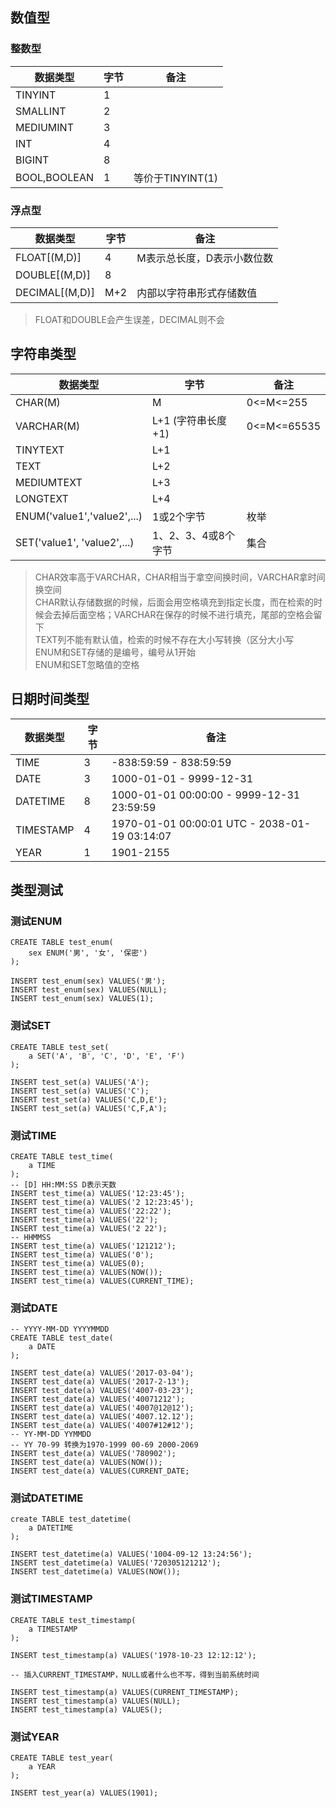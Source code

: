 ## 数值型
### 整数型
|数据类型 | 字节 | 备注
|- | - | -
TINYINT | 1
SMALLINT | 2
MEDIUMINT | 3
INT | 4
BIGINT | 8
BOOL,BOOLEAN | 1 | 等价于TINYINT(1)

### 浮点型
|数据类型 | 字节 | 备注
|- | - | -
FLOAT[(M,D)] | 4 | M表示总长度，D表示小数位数
DOUBLE[(M,D)] | 8
DECIMAL[(M,D)] | M+2 | 内部以字符串形式存储数值
> FLOAT和DOUBLE会产生误差，DECIMAL则不会

## 字符串类型
数据类型 | 字节 | 备注
|- | - | -
CHAR(M) | M | 0<=M<=255
VARCHAR(M) | L+1 (字符串长度+1) | 0<=M<=65535
TINYTEXT | L+1
TEXT | L+2
MEDIUMTEXT | L+3
LONGTEXT | L+4
ENUM('value1','value2',...) | 1或2个字节 | 枚举
SET('value1', 'value2',...) | 1、2、3、4或8个字节 | 集合

> CHAR效率高于VARCHAR，CHAR相当于拿空间换时间，VARCHAR拿时间换空间<br>
CHAR默认存储数据的时候，后面会用空格填充到指定长度，而在检索的时候会去掉后面空格；VARCHAR在保存的时候不进行填充，尾部的空格会留下<br>
TEXT列不能有默认值，检索的时候不存在大小写转换（区分大小写<br>
ENUM和SET存储的是编号，编号从1开始<br>
ENUM和SET忽略值的空格
## 日期时间类型
数据类型 | 字节 | 备注
|- | - | -
TIME | 3 | -838:59:59 - 838:59:59
DATE | 3 | 1000-01-01 - 9999-12-31
DATETIME | 8 | 1000-01-01 00:00:00 - 9999-12-31 23:59:59
TIMESTAMP | 4 | 1970-01-01 00:00:01 UTC - 2038-01-19 03:14:07
YEAR | 1 | 1901-2155

## 类型测试
### 测试ENUM
```
CREATE TABLE test_enum(
    sex ENUM('男', '女', '保密')
);

INSERT test_enum(sex) VALUES('男');
INSERT test_enum(sex) VALUES(NULL);
INSERT test_enum(sex) VALUES(1);
```
### 测试SET
```
CREATE TABLE test_set(
    a SET('A', 'B', 'C', 'D', 'E', 'F')
);

INSERT test_set(a) VALUES('A');
INSERT test_set(a) VALUES('C');
INSERT test_set(a) VALUES('C,D,E');
INSERT test_set(a) VALUES('C,F,A');
```

### 测试TIME
```
CREATE TABLE test_time(
    a TIME
);
-- [D] HH:MM:SS D表示天数
INSERT test_time(a) VALUES('12:23:45');
INSERT test_time(a) VALUES('2 12:23:45');
INSERT test_time(a) VALUES('22:22');
INSERT test_time(a) VALUES('22');
INSERT test_time(a) VALUES('2 22');
-- HHMMSS
INSERT test_time(a) VALUES('121212');
INSERT test_time(a) VALUES('0');
INSERT test_time(a) VALUES(0);
INSERT test_time(a) VALUES(NOW());
INSERT test_time(a) VALUES(CURRENT_TIME);
```

### 测试DATE
```
-- YYYY-MM-DD YYYYMMDD
CREATE TABLE test_date(
    a DATE
);

INSERT test_date(a) VALUES('2017-03-04');
INSERT test_date(a) VALUES('2017-2-13');
INSERT test_date(a) VALUES('4007-03-23');
INSERT test_date(a) VALUES('40071212');
INSERT test_date(a) VALUES('4007@12@12');
INSERT test_date(a) VALUES('4007.12.12');
INSERT test_date(a) VALUES('4007#12#12');
-- YY-MM-DD YYMMDD
-- YY 70-99 转换为1970-1999 00-69 2000-2069
INSERT test_date(a) VALUES('780902');
INSERT test_date(a) VALUES(NOW());
INSERT test_date(a) VALUES(CURRENT_DATE;
```

### 测试DATETIME
```
create TABLE test_datetime(
    a DATETIME
);

INSERT test_datetime(a) VALUES('1004-09-12 13:24:56');
INSERT test_datetime(a) VALUES('720305121212');
INSERT test_datetime(a) VALUES(NOW());
```

### 测试TIMESTAMP
```
CREATE TABLE test_timestamp(
    a TIMESTAMP
);

INSERT test_timestamp(a) VALUES('1978-10-23 12:12:12');

-- 插入CURRENT_TIMESTAMP，NULL或者什么也不写，得到当前系统时间

INSERT test_timestamp(a) VALUES(CURRENT_TIMESTAMP);
INSERT test_timestamp(a) VALUES(NULL);
INSERT test_timestamp(a) VALUES();
```

### 测试YEAR
```
CREATE TABLE test_year(
    a YEAR
);

INSERT test_year(a) VALUES(1901);
```
